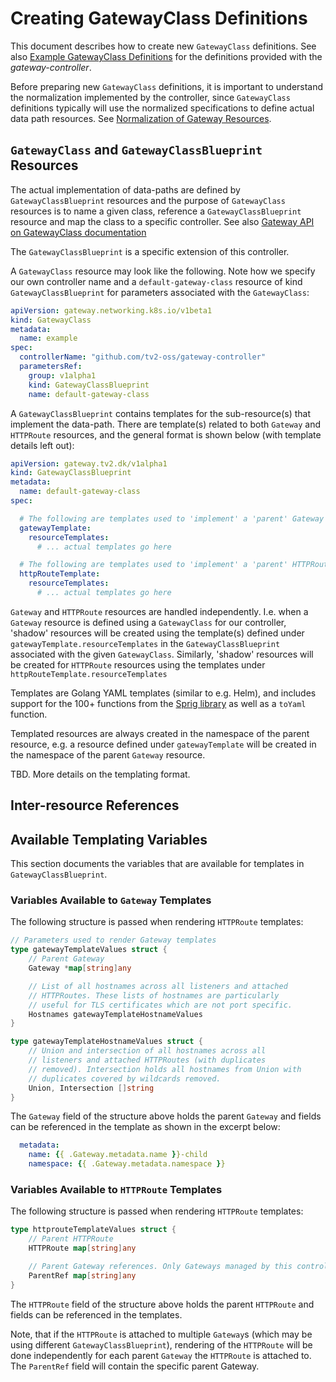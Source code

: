 # Creating GatewayClass Definitions

This document describes how to create new `GatewayClass`
definitions. See also [Example GatewayClass
Definitions](example-gatewayclasses.md) for the definitions provided
with the *gateway-controller*.

Before preparing new `GatewayClass` definitions, it is important to
understand the normalization implemented by the controller, since
`GatewayClass` definitions typically will use the normalized
specifications to define actual data path resources. See
[Normalization of Gateway Resources](normalization.md).

## `GatewayClass` and `GatewayClassBlueprint` Resources

The actual implementation of data-paths are defined by
`GatewayClassBlueprint` resources and the purpose of `GatewayClass`
resources is to name a given class, reference a
`GatewayClassBlueprint` resource and map the class to a specific
controller. See also [Gateway API on GatewayClass
documentation](https://gateway-api.sigs.k8s.io/references/spec/#gateway.networking.k8s.io/v1beta1.GatewayClass)

The `GatewayClassBlueprint` is a specific extension of this
controller.

A `GatewayClass` resource may look like the following. Note how we
specify our own controller name and a `default-gateway-class` resource
of kind `GatewayClassBlueprint` for parameters associated with the
`GatewayClass`:

```yaml
apiVersion: gateway.networking.k8s.io/v1beta1
kind: GatewayClass
metadata:
  name: example
spec:
  controllerName: "github.com/tv2-oss/gateway-controller"
  parametersRef:
    group: v1alpha1
    kind: GatewayClassBlueprint
    name: default-gateway-class
```

A `GatewayClassBlueprint` contains templates for the sub-resource(s)
that implement the data-path. There are template(s) related to both
`Gateway` and `HTTPRoute` resources, and the general format is shown
below (with template details left out):

```yaml
apiVersion: gateway.tv2.dk/v1alpha1
kind: GatewayClassBlueprint
metadata:
  name: default-gateway-class
spec:

  # The following are templates used to 'implement' a 'parent' Gateway
  gatewayTemplate:
    resourceTemplates:
      # ... actual templates go here

  # The following are templates used to 'implement' a 'parent' HTTPRoute
  httpRouteTemplate:
    resourceTemplates:
      # ... actual templates go here
```

`Gateway` and `HTTPRoute` resources are handled independently.
I.e. when a `Gateway` resource is defined using a `GatewayClass` for
our controller, 'shadow' resources will be created using the
template(s) defined under `gatewayTemplate.resourceTemplates` in the
`GatewayClassBlueprint` associated with the given
`GatewayClass`. Similarly, 'shadow' resources will be created for
`HTTPRoute` resources using the templates under
`httpRouteTemplate.resourceTemplates`

Templates are Golang YAML templates (similar to e.g. Helm), and
includes support for the 100+ functions from the [Sprig
library](http://masterminds.github.io/sprig) as well as a `toYaml`
function.

Templated resources are always created in the namespace of the parent
resource, e.g. a resource defined under `gatewayTemplate` will be
created in the namespace of the parent `Gateway` resource.


TBD. More details on the templating format.


## Inter-resource References





## Available Templating Variables

This section documents the variables that are available for templates
in `GatewayClassBlueprint`.

### Variables Available to `Gateway` Templates

The following structure is passed when rendering `HTTPRoute` templates:

```go
// Parameters used to render Gateway templates
type gatewayTemplateValues struct {
	// Parent Gateway
	Gateway *map[string]any

	// List of all hostnames across all listeners and attached
	// HTTPRoutes. These lists of hostnames are particularly
	// useful for TLS certificates which are not port specific.
	Hostnames gatewayTemplateHostnameValues
}

type gatewayTemplateHostnameValues struct {
	// Union and intersection of all hostnames across all
	// listeners and attached HTTPRoutes (with duplicates
	// removed). Intersection holds all hostnames from Union with
	// duplicates covered by wildcards removed.
	Union, Intersection []string
}
```

The `Gateway` field of the structure above holds the parent `Gateway`
and fields can be referenced in the template as shown in the excerpt
below:

```yaml
  metadata:
    name: {{ .Gateway.metadata.name }}-child
    namespace: {{ .Gateway.metadata.namespace }}
```

### Variables Available to `HTTPRoute` Templates

The following structure is passed when rendering `HTTPRoute` templates:

```go
type httprouteTemplateValues struct {
	// Parent HTTPRoute
	HTTPRoute map[string]any

	// Parent Gateway references. Only Gateways managed by this controller by will be included
	ParentRef map[string]any
}
```

The `HTTPRoute` field of the structure above holds the parent
`HTTPRoute` and fields can be referenced in the templates.

Note, that if the `HTTPRoute` is attached to multiple `Gateway`s
(which may be using different `GatewayClassBlueprint`), rendering of
the `HTTPRoute` will be done independently for each parent `Gateway`
the `HTTPRoute` is attached to. The `ParentRef` field will contain the
specific parent Gateway.
